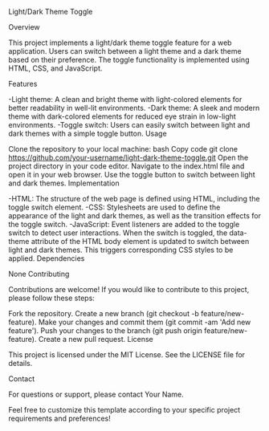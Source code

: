 

Light/Dark Theme Toggle

Overview

This project implements a light/dark theme toggle feature for a web application. Users can switch between a light theme and a dark theme based on their preference. The toggle functionality is implemented using HTML, CSS, and JavaScript.

Features

-Light theme: A clean and bright theme with light-colored elements for better readability in well-lit environments.
-Dark theme: A sleek and modern theme with dark-colored elements for reduced eye strain in low-light environments.
-Toggle switch: Users can easily switch between light and dark themes with a simple toggle button.
Usage

Clone the repository to your local machine:
bash
Copy code
git clone https://github.com/your-username/light-dark-theme-toggle.git
Open the project directory in your code editor.
Navigate to the index.html file and open it in your web browser.
Use the toggle button to switch between light and dark themes.
Implementation

-HTML: The structure of the web page is defined using HTML, including the toggle switch element.
-CSS: Stylesheets are used to define the appearance of the light and dark themes, as well as the transition effects for the toggle switch.
-JavaScript: Event listeners are added to the toggle switch to detect user interactions. When the switch is toggled, the data-theme attribute of the HTML body element is updated to switch between light and dark themes. This triggers corresponding CSS styles to be applied.
Dependencies

None
Contributing

Contributions are welcome! If you would like to contribute to this project, please follow these steps:

Fork the repository.
Create a new branch (git checkout -b feature/new-feature).
Make your changes and commit them (git commit -am 'Add new feature').
Push your changes to the branch (git push origin feature/new-feature).
Create a new pull request.
License

This project is licensed under the MIT License. See the LICENSE file for details.

Contact

For questions or support, please contact Your Name.

Feel free to customize this template according to your specific project requirements and preferences!

